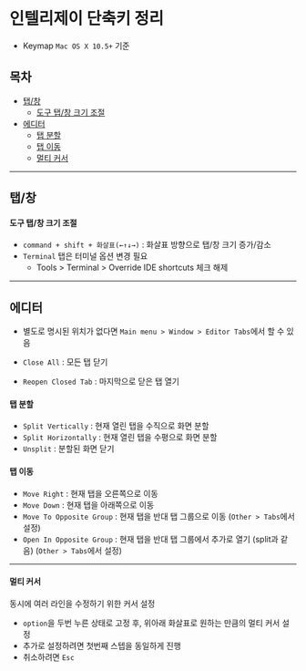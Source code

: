 # 인텔리제이 단축키 정리

* Keymap `Mac OS X 10.5+` 기준

## 목차

* [탭/창](#탭/창-관련)
    * [도구 탭/창 크기 조절](#도구-탭/창-크기-조절)
* [에디터](#에디터)
    * [탭 분할](#탭-분할)
    * [탭 이동](#탭-이동)
    * [멀티 커서](#멀티-커서)

---

## 탭/창

#### 도구 탭/창 크기 조절

* `command + shift + 화살표(←↑↓→)` : 화살표 방향으로 탭/창 크기 증가/감소
* `Terminal` 탭은 터미널 옵션 변경 필요
    * Tools > Terminal > Override IDE shortcuts 체크 해제

---

## 에디터

* 별도로 명시된 위치가 없다면 `Main menu > Window > Editor Tabs`에서 할 수 있음


* `Close All` : 모든 탭 닫기
* `Reopen Closed Tab` : 마지막으로 닫은 탭 열기

#### 탭 분할
* `Split Vertically` : 현재 열린 탭을 수직으로 화면 분할
* `Split Horizontally` : 현재 열린 탭을 수평으로 화면 분할
* `Unsplit` : 분할된 화면 닫기

#### 탭 이동
* `Move Right` : 현재 탭을 오른쪽으로 이동
* `Move Down` : 현재 탭을 아래쪽으로 이동
* `Move To Opposite Group` : 현재 탭을 반대 탭 그룹으로 이동 (`Other > Tabs`에서 설정)
* `Open In Opposite Group` : 현재 탭을 반대 탭 그룹에서 추가로 열기 (split과 같음) (`Other > Tabs`에서 설정)

---

#### 멀티 커서

동시에 여러 라인을 수정하기 위한 커서 설정

* `option`을 두번 누른 상태로 고정 후, 위아래 화살표로 원하는 만큼의 멀티 커서 설정
* 추가로 설정하려면 첫번째 스텝을 동일하게 진행
* 취소하려면 `Esc`
